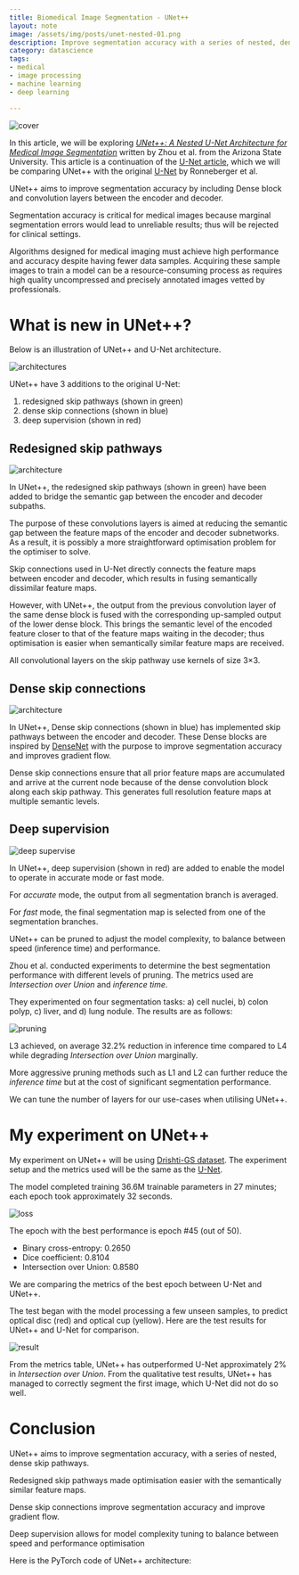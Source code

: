 ```yaml
---
title: Biomedical Image Segmentation - UNet++
layout: note
image: /assets/img/posts/unet-nested-01.png
description: Improve segmentation accuracy with a series of nested, dense skip pathways
category: datascience
tags:
- medical
- image processing
- machine learning
- deep learning

---
```


![cover](/assets/img/posts/unet-nested-01.png)

In this article, we will be exploring [*UNet++: A Nested U-Net Architecture for Medical Image Segmentation*](https://arxiv.org/abs/1807.10165) written by Zhou et al. from the Arizona State University. This article is a continuation of the [U-Net article](https://jinglescode.github.io/datascience/2019/11/07/biomedical-image-segmentation-u-net.html), which we will be comparing UNet++ with the original [U-Net](https://lmb.informatik.uni-freiburg.de/people/ronneber/u-net/) by Ronneberger et al.

UNet++ aims to improve segmentation accuracy by including Dense block and convolution layers between the encoder and decoder.

Segmentation accuracy is critical for medical images because marginal segmentation errors would lead to unreliable results; thus will be rejected for clinical settings.

Algorithms designed for medical imaging must achieve high performance and accuracy despite having fewer data samples. Acquiring these sample images to train a model can be a resource-consuming process as requires high quality uncompressed and precisely annotated images vetted by professionals.

# What is new in UNet++?

Below is an illustration of UNet++ and U-Net architecture.

![architectures](/assets/img/posts/unet-nested-02.jpeg)

UNet++ have 3 additions to the original U-Net:

1.  redesigned skip pathways (shown in green)
2.  dense skip connections (shown in blue)
3.  deep supervision (shown in red)

## Redesigned skip pathways

![architecture](/assets/img/posts/unet-nested-03.png#skinny_image)

In UNet++, the redesigned skip pathways (shown in green) have been added to bridge the semantic gap between the encoder and decoder subpaths.

The purpose of these convolutions layers is aimed at reducing the semantic gap between the feature maps of the encoder and decoder subnetworks. As a result, it is possibly a more straightforward optimisation problem for the optimiser to solve.

Skip connections used in U-Net directly connects the feature maps between encoder and decoder, which results in fusing semantically dissimilar feature maps.

However, with UNet++, the output from the previous convolution layer of the same dense block is fused with the corresponding up-sampled output of the lower dense block. This brings the semantic level of the encoded feature closer to that of the feature maps waiting in the decoder; thus optimisation is easier when semantically similar feature maps are received.

All convolutional layers on the skip pathway use kernels of size 3×3.

## Dense skip connections

![architecture](/assets/img/posts/unet-nested-03.png#skinny_image)

In UNet++, Dense skip connections (shown in blue) has implemented skip pathways between the encoder and decoder. These Dense blocks are inspired by [DenseNet](https://arxiv.org/abs/1608.06993) with the purpose to improve segmentation accuracy and improves gradient flow.

Dense skip connections ensure that all prior feature maps are accumulated and arrive at the current node because of the dense convolution block along each skip pathway. This generates full resolution feature maps at multiple semantic levels.

## Deep supervision

![deep supervise](/assets/img/posts/unet-nested-04.png#skinny_image)

In UNet++, deep supervision (shown in red) are added to enable the model to operate in accurate mode or fast mode.

For *accurate* mode, the output from all segmentation branch is averaged.

For *fast* mode, the final segmentation map is selected from one of the segmentation branches.

UNet++ can be pruned to adjust the model complexity, to balance between speed (inference time) and performance.

Zhou et al. conducted experiments to determine the best segmentation performance with different levels of pruning. The metrics used are *Intersection over Union* and *inference time*.

They experimented on four segmentation tasks: a) cell nuclei, b) colon polyp, c) liver, and d) lung nodule. The results are as follows:

![pruning](/assets/img/posts/unet-nested-05.png)

L3 achieved, on average 32.2% reduction in inference time compared to L4 while degrading *Intersection over Union* marginally.

More aggressive pruning methods such as L1 and L2 can further reduce the *inference time* but at the cost of significant segmentation performance.

We can tune the number of layers for our use-cases when utilising UNet++.

# My experiment on UNet++

My experiment on UNet++ will be using [Drishti-GS dataset](https://cvit.iiit.ac.in/projects/mip/drishti-gs/mip-dataset2/Home.php). The experiment setup and the metrics used will be the same as the [U-Net](https://jinglescode.github.io/datascience/2019/11/07/biomedical-image-segmentation-u-net.html).

The model completed training 36.6M trainable parameters in 27 minutes; each epoch took approximately 32 seconds.

![loss](/assets/img/posts/unet-nested-06.png)

The epoch with the best performance is epoch #45 (out of 50).

-   Binary cross-entropy: 0.2650
-   Dice coefficient: 0.8104
-   Intersection over Union: 0.8580

We are comparing the metrics of the best epoch between U-Net and UNet++.

<script src="https://gist.github.com/jinglescode/e3c4bda75c971469f93bcc1d5cbafa85.js"></script>

The test began with the model processing a few unseen samples, to predict optical disc (red) and optical cup (yellow). Here are the test results for UNet++ and U-Net for comparison.

![result](/assets/img/posts/unet-nested-07.jpeg)

From the metrics table, UNet++ has outperformed U-Net approximately 2% in *Intersection over Union*. From the qualitative test results, UNet++ has managed to correctly segment the first image, which U-Net did not do so well.

# Conclusion

UNet++ aims to improve segmentation accuracy, with a series of nested, dense skip pathways.

Redesigned skip pathways made optimisation easier with the semantically similar feature maps.

Dense skip connections improve segmentation accuracy and improve gradient flow.

Deep supervision allows for model complexity tuning to balance between speed and performance optimisation

Here is the PyTorch code of UNet++ architecture:

<script src="https://gist.github.com/jinglescode/9d9ed6027e62e389e3165b59209e838e.js"></script>
